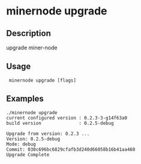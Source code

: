 # minernode upgrade

## Description

upgrade miner-node

## Usage
```
 minernode upgrade [flags]
```
## Examples

```
./minernode upgrade
current configured version : 0.2.3-3-g14f63a0
build version              : 0.2.5-debug

Upgrade from version: 0.2.3 ...
Version: 0.2.5-debug
Mode: debug
Commit: 030c696bc6829cfafb3d240d66058b16b41aa460
Upgrade Complete
```
